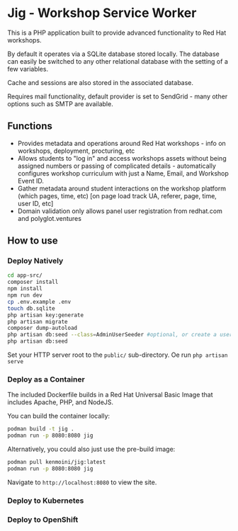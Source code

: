 # Jig - Workshop Service Worker

This is a PHP application built to provide advanced functionality to Red Hat workshops.

By default it operates via a SQLite database stored locally.  The database can easily be switched to any other relational database with the setting of a few variables.

Cache and sessions are also stored in the associated database.

Requires mail functionality, default provider is set to SendGrid - many other options such as SMTP are available.

## Functions

- Provides metadata and operations around Red Hat workshops - info on workshops, deployment, procturing, etc
- Allows students to "log in" and access workshops assets without being assigned numbers or passing of complicated details - automatically configures workshop curriculum with just a Name, Email, and Workshop Event ID.
- Gather metadata around student interactions on the workshop platform (which pages, time, etc) [on page load track UA, referer, page, time, user ID, etc]
- Domain validation only allows panel user registration from redhat.com and polyglot.ventures

## How to use


### Deploy Natively

```bash
cd app-src/
composer install
npm install
npm run dev
cp .env.example .env
touch db.sqlite
php artisan key:generate
php artisan migrate
composer dump-autoload
php artisan db:seed --class=AdminUserSeeder #optional, or create a user before seeding
php artisan db:seed
```

Set your HTTP server root to the `public/` sub-directory.  Oe run `php artisan serve`


### Deploy as a Container

The included Dockerfile builds in a Red Hat Universal Basic Image that includes Apache, PHP, and NodeJS.

You can build the container locally:

```bash
podman build -t jig .
podman run -p 8080:8080 jig
```

Alternatively, you could also just use the pre-build image:

```bash
podman pull kenmoini/jig:latest
podman run -p 8080:8080 jig
```

Navigate to `http://localhost:8080` to view the site.

### Deploy to Kubernetes

### Deploy to OpenShift